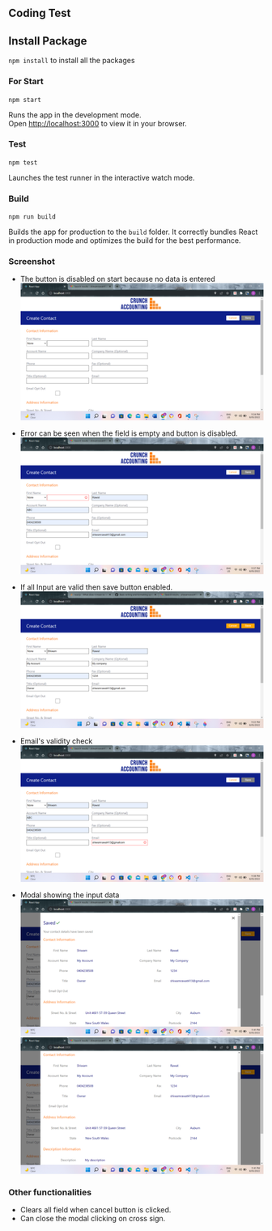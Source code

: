 ## Coding Test

## Install Package

`npm install` to install all the packages

### For Start

`npm start`

Runs the app in the development mode.\
Open [http://localhost:3000](http://localhost:3000) to view it in your browser.

### Test

`npm test`

Launches the test runner in the interactive watch mode.

### Build

`npm run build`

Builds the app for production to the `build` folder.
It correctly bundles React in production mode and optimizes the build for the best performance.

### Screenshot

- The button is disabled on start because no data is entered
  ![screenshot](./coding-test/button%20disabled%20on%20start.png)

- Error can be seen when the field is empty and button is disabled.
  ![screenshot](./coding-test/error%20indicated%20when%20field%20empty%20and%20btn%20disabled.png)

- If all Input are valid then save button enabled.
  ![screenshot](./coding-test/button%20enable%20when%20no%20error.png)

- Email's validity check
  ![screenshot](./coding-test/valid%20email%20check.png)

- Modal showing the input data
  ![screenshot](./coding-test/modal%20showing%20input%20info.png)
  ![screenshot](./coding-test/modal%20showing%20input%20info%20second.png)

### Other functionalities

- Clears all field when cancel button is clicked.
- Can close the modal clicking on cross sign.
